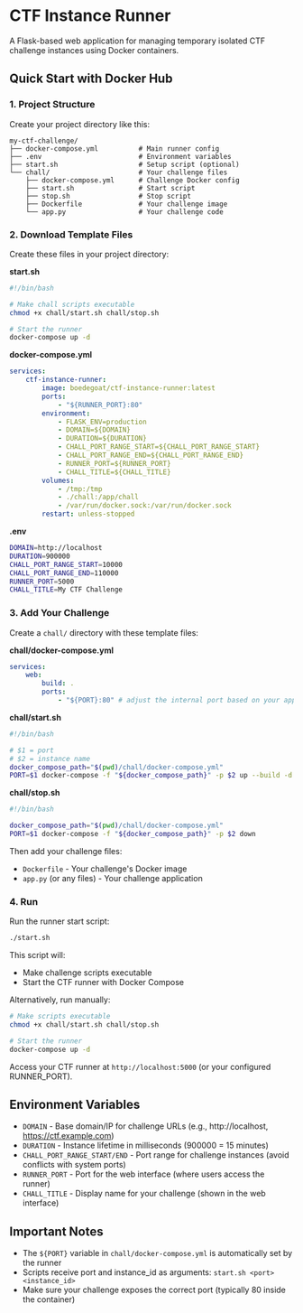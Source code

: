 # CTF Instance Runner

A Flask-based web application for managing temporary isolated CTF challenge instances using Docker containers.

## Quick Start with Docker Hub

### 1. Project Structure

Create your project directory like this:

```
my-ctf-challenge/
├── docker-compose.yml          # Main runner config
├── .env                        # Environment variables
├── start.sh                    # Setup script (optional)
└── chall/                      # Your challenge files
    ├── docker-compose.yml      # Challenge Docker config
    ├── start.sh                # Start script
    ├── stop.sh                 # Stop script
    ├── Dockerfile              # Your challenge image
    └── app.py                  # Your challenge code
```

### 2. Download Template Files

Create these files in your project directory:

**start.sh**

```bash
#!/bin/bash

# Make chall scripts executable
chmod +x chall/start.sh chall/stop.sh

# Start the runner
docker-compose up -d
```

**docker-compose.yml**

```yaml
services:
    ctf-instance-runner:
        image: boedegoat/ctf-instance-runner:latest
        ports:
            - "${RUNNER_PORT}:80"
        environment:
            - FLASK_ENV=production
            - DOMAIN=${DOMAIN}
            - DURATION=${DURATION}
            - CHALL_PORT_RANGE_START=${CHALL_PORT_RANGE_START}
            - CHALL_PORT_RANGE_END=${CHALL_PORT_RANGE_END}
            - RUNNER_PORT=${RUNNER_PORT}
            - CHALL_TITLE=${CHALL_TITLE}
        volumes:
            - /tmp:/tmp
            - ./chall:/app/chall
            - /var/run/docker.sock:/var/run/docker.sock
        restart: unless-stopped
```

**.env**

```bash
DOMAIN=http://localhost
DURATION=900000
CHALL_PORT_RANGE_START=10000
CHALL_PORT_RANGE_END=110000
RUNNER_PORT=5000
CHALL_TITLE=My CTF Challenge
```

### 3. Add Your Challenge

Create a `chall/` directory with these template files:

**chall/docker-compose.yml**

```yaml
services:
    web:
        build: .
        ports:
            - "${PORT}:80" # adjust the internal port based on your app
```

**chall/start.sh**

```bash
#!/bin/bash

# $1 = port
# $2 = instance name
docker_compose_path="$(pwd)/chall/docker-compose.yml"
PORT=$1 docker-compose -f "${docker_compose_path}" -p $2 up --build -d
```

**chall/stop.sh**

```bash
#!/bin/bash

docker_compose_path="$(pwd)/chall/docker-compose.yml"
PORT=$1 docker-compose -f "${docker_compose_path}" -p $2 down
```

Then add your challenge files:

-   `Dockerfile` - Your challenge's Docker image
-   `app.py` (or any files) - Your challenge application

### 4. Run

Run the runner start script:

```bash
./start.sh
```

This script will:

-   Make challenge scripts executable
-   Start the CTF runner with Docker Compose

Alternatively, run manually:

```bash
# Make scripts executable
chmod +x chall/start.sh chall/stop.sh

# Start the runner
docker-compose up -d
```

Access your CTF runner at `http://localhost:5000` (or your configured RUNNER_PORT).

## Environment Variables

-   `DOMAIN` - Base domain/IP for challenge URLs (e.g., http://localhost, https://ctf.example.com)
-   `DURATION` - Instance lifetime in milliseconds (900000 = 15 minutes)
-   `CHALL_PORT_RANGE_START/END` - Port range for challenge instances (avoid conflicts with system ports)
-   `RUNNER_PORT` - Port for the web interface (where users access the runner)
-   `CHALL_TITLE` - Display name for your challenge (shown in the web interface)

## Important Notes

-   The `${PORT}` variable in `chall/docker-compose.yml` is automatically set by the runner
-   Scripts receive port and instance_id as arguments: `start.sh <port> <instance_id>`
-   Make sure your challenge exposes the correct port (typically 80 inside the container)
